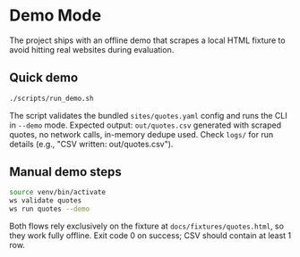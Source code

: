 # Demo Mode

The project ships with an offline demo that scrapes a local HTML fixture to
avoid hitting real websites during evaluation.

Quick demo
----------

```bash
./scripts/run_demo.sh
```

The script validates the bundled `sites/quotes.yaml` config and runs the CLI in
`--demo` mode. Expected output: `out/quotes.csv` generated with scraped quotes,
no network calls, in-memory dedupe used. Check `logs/` for run details (e.g.,
"CSV written: out/quotes.csv").

Manual demo steps
-----------------

```bash
source venv/bin/activate
ws validate quotes
ws run quotes --demo
```

Both flows rely exclusively on the fixture at `docs/fixtures/quotes.html`, so
they work fully offline. Exit code 0 on success; CSV should contain at least 1 row.
